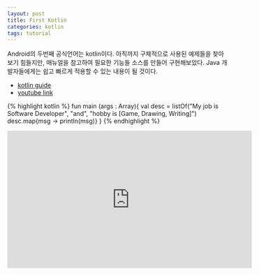 ```yaml
---
layout: post
title: First Kotlin
categories: kotlin
tags: tutorial
---
```


Android의 두번째 공식언어는 kotlin이다.
아직까지 구체적으로 사용된 예제들을 찾아보기 힘들지만, 매뉴얼을 참고하여 필요한 기능들 소스를 만들어 
구현해보았다. Java 개발자들에게는 쉽고 빠르게 적용할 수 있는 내용이 될 것이다. 

- [kotlin guide](https://github.com/VintageAppMaker/FirstKotlin)
- [youtube link](https://www.youtube.com/watch?v=6CcMQW6iFEw&list=PLRMWteUGYj2WsOL8hwaN_qgM3VohfaVY3)


{% highlight kotlin %} 
fun main (args : Array<String>){
    val desc = listOf("My job is Software Developer", 
                     "and", 
                     "hobby is [Game, Drawing, Writing]")
    desc.map{msg -> println(msg)}
}
{% endhighlight %}



<iframe width="560" height="315" src="https://www.youtube.com/embed/ktJhBjvin2Q" title="YouTube video player" frameborder="0" allow="accelerometer; autoplay; clipboard-write; encrypted-media; gyroscope; picture-in-picture" allowfullscreen></iframe>